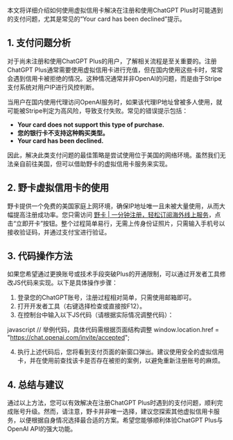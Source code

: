 本文将详细介绍如何使用虚拟信用卡解决在注册和使用ChatGPT Plus时可能遇到的支付问题，尤其是常见的“Your card has been declined”提示。

## 1. 支付问题分析

对于尚未注册和使用ChatGPT Plus的用户，了解相关流程是至关重要的。注册ChatGPT Plus通常需要使用虚拟信用卡进行充值，但在国内使用这些卡时，常常会遇到信用卡被拒绝的情况。这种情况通常并非OpenAI的问题，而是由于Stripe支付系统对用户IP进行风控判断。

当用户在国内使用代理访问OpenAI服务时，如果该代理IP地址曾被多人使用，就可能被Stripe判定为高风险，导致支付失败。常见的错误提示包括：

- **Your card does not support this type of purchase.**
- **您的银行卡不支持这种购买类型。**
- **Your card has been declined.**

因此，解决此类支付问题的最佳策略是尝试使用位于美国的网络环境。虽然我们无法亲自前往美国，但可以借助野卡的虚拟信用卡服务来实现。

## 2. 野卡虚拟信用卡的使用

野卡提供一个免费的美国家庭上网环境，确保IP地址唯一且未被大量使用，从而大幅提高注册成功率。您只需访问 [野卡 | 一分钟注册，轻松订阅海外线上服务](https://bit.ly/bewildcard)，点击“立即开卡”按钮。整个过程简单易行，无需上传身份证照片，只需输入手机号以接收验证码，并通过支付宝进行验证。

## 3. 代码操作方法

如果您希望通过更换账号或技术手段突破Plus的开通限制，可以通过开发者工具修改JS代码来实现。以下是具体操作步骤：

1. 登录您的ChatGPT账号，注册过程相对简单，只需使用邮箱即可。
2. 打开开发者工具（右键选择检查或直接按F12）。
3. 在控制台中输入以下JS代码（请根据实际情况调整代码）：

javascript
// 举例代码，具体代码需根据页面结构调整
window.location.href = "https://chat.openai.com/invite/accepted";


4. 执行上述代码后，您将看到支付页面的新窗口弹出。建议使用安全的虚拟信用卡，并在使用前查找该卡是否存在被拒的案例，以避免重新注册账号的麻烦。

## 4. 总结与建议

通过以上方法，您可以有效解决在注册ChatGPT Plus时遇到的支付问题，顺利完成账号升级。然而，请注意，野卡并非唯一选择，建议您探索其他虚拟信用卡服务，以便根据自身情况选择最合适的方案。希望您能够顺利体验ChatGPT Plus与OpenAI API的强大功能。